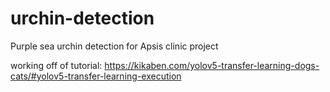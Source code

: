 # urchin-detection
Purple sea urchin detection for Apsis clinic project

working off of tutorial: https://kikaben.com/yolov5-transfer-learning-dogs-cats/#yolov5-transfer-learning-execution
